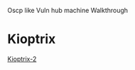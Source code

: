 Oscp like Vuln hub machine Walkthrough

# [](#header-3)Kioptrix

[Kioptrix-2](https://cnw311.github.io/hack-the-box/Vulnhub-Kioptrix2)
